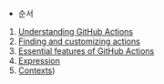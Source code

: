 - 순서

1. [Understanding GitHub Actions](https://github.com/sponbob-pat/github-action-study/blob/main/Learn%20GitHub%20Actions/Understand%20GitHub%20Actions.md)
2. [Finding and customizing actions](https://github.com/sponbob-pat/github-action-study/blob/main/Learn%20GitHub%20Actions/Finding%20And%20customizing%20actions.md)
3. [Essential features of GitHub Actions](https://github.com/sponbob-pat/github-action-study/blob/main/Learn%20GitHub%20Actions/Essential%20features%20of%20GitHub%20Actions.md)
4. [Expression](https://github.com/sponbob-pat/github-action-study/blob/main/Learn%20GitHub%20Actions/Expression.md)
5. [Contexts](https://github.com/sponbob-pat/github-action-study/blob/main/Learn%20GitHub%20Actions/Contexts.md))
